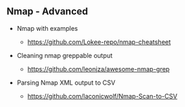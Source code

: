 ## Nmap - Advanced


- Nmap with examples
	- https://github.com/Lokee-repo/nmap-cheatsheet
	
- Cleaning nmap greppable output
	- https://github.com/leonjza/awesome-nmap-grep

- Parsing Nmap XML output to CSV
	- https://github.com/laconicwolf/Nmap-Scan-to-CSV